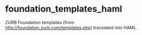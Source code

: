foundation_templates_haml
=========================

ZURB Foundation templates (from http://foundation.zurb.com/templates.php) translated into HAML.